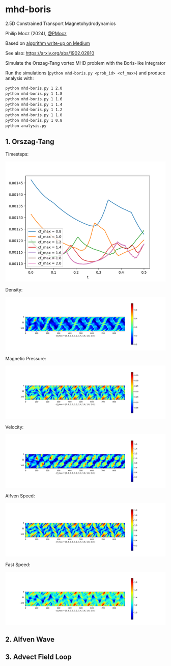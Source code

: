 # mhd-boris
2.5D Constrained Transport Magnetohydrodynamics

Philip Mocz (2024), [@PMocz](https://twitter.com/PMocz)

Based on 
[algorithm write-up on Medium](https://levelup.gitconnected.com/create-your-own-constrained-transport-magnetohydrodynamics-simulation-with-python-276f787f537d)

See also: https://arxiv.org/abs/1902.02810

Simulate the Orszag-Tang vortex MHD problem
with the Boris-like Integrator

Run the simulations (`python mhd-boris.py <prob_id> <cf_max>`) and produce analysis with:

```bash
python mhd-boris.py 1 2.0
python mhd-boris.py 1 1.8
python mhd-boris.py 1 1.6
python mhd-boris.py 1 1.4
python mhd-boris.py 1 1.2
python mhd-boris.py 1 1.0
python mhd-boris.py 1 0.8
python analysis.py
```


## 1. Orszag-Tang

Timesteps:

![Analysis1](./p1_dt.png)


Density:

![Analysis2](./p1_rho.png)

Magnetic Pressure:

![Analysis3](./p1_P_B.png)

Velocity:

![Analysis4](./p1_v.png)

Alfven Speed: 

![Analysis5](./p1_ca.png)

Fast Speed:

![Analysis6](./p1_cf.png)


## 2. Alfven Wave

## 3. Advect Field Loop

